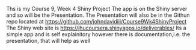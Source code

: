 Ths is my Course 9, Week 4 Shiny Project
The app is on the Shiny server and so will be the Presentation. 
The Presentation will also be in the Githun repo located at
   https://github.com/johndavidiii/Course9Wk4ShinyProject
The Shiny web site is https://jhucoursera.shinyapps.io/deliverables/
Its a simple app and is self explainitory however there is documentation,i.e. the presentation,  that will help as well 

